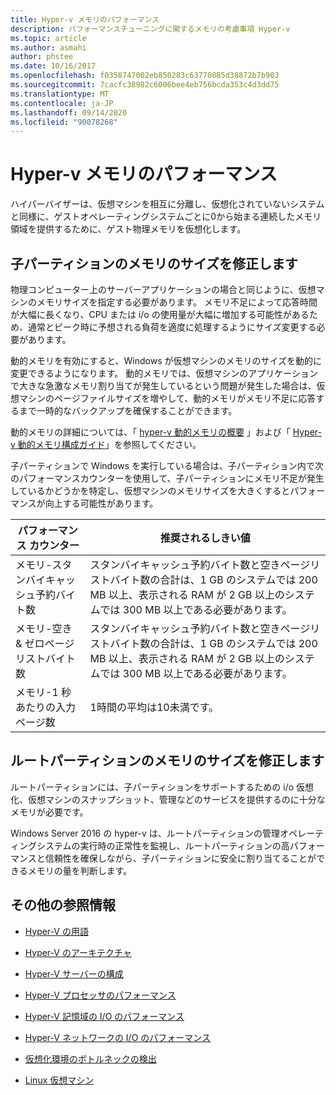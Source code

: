 ```yaml
---
title: Hyper-v メモリのパフォーマンス
description: パフォーマンスチューニングに関するメモリの考慮事項 Hyper-v
ms.topic: article
ms.author: asmahi
author: phstee
ms.date: 10/16/2017
ms.openlocfilehash: f0358747002eb850283c63770885d38872b7b903
ms.sourcegitcommit: 7cacfc38982c6006bee4eb756bcda353c4d3dd75
ms.translationtype: MT
ms.contentlocale: ja-JP
ms.lasthandoff: 09/14/2020
ms.locfileid: "90078268"
---
```

# <a name="hyper-v-memory-performance"></a>Hyper-v メモリのパフォーマンス


ハイパーバイザーは、仮想マシンを相互に分離し、仮想化されていないシステムと同様に、ゲストオペレーティングシステムごとに0から始まる連続したメモリ領域を提供するために、ゲスト物理メモリを仮想化します。

## <a name="correct-memory-sizing-for-child-partitions"></a>子パーティションのメモリのサイズを修正します

物理コンピューター上のサーバーアプリケーションの場合と同じように、仮想マシンのメモリサイズを指定する必要があります。 メモリ不足によって応答時間が大幅に長くなり、CPU または i/o の使用量が大幅に増加する可能性があるため、通常とピーク時に予想される負荷を適度に処理するようにサイズ変更する必要があります。

動的メモリを有効にすると、Windows が仮想マシンのメモリのサイズを動的に変更できるようになります。 動的メモリでは、仮想マシンのアプリケーションで大きな急激なメモリ割り当てが発生しているという問題が発生した場合は、仮想マシンのページファイルサイズを増やして、動的メモリがメモリ不足に応答するまで一時的なバックアップを確保することができます。

動的メモリの詳細については、「 [hyper-v 動的メモリの概要]( https://go.microsoft.com/fwlink/?linkid=834434) 」および「 [Hyper-v 動的メモリ構成ガイド](https://go.microsoft.com/fwlink/?linkid=834435)」を参照してください。

子パーティションで Windows を実行している場合は、子パーティション内で次のパフォーマンスカウンターを使用して、子パーティションにメモリ不足が発生しているかどうかを特定し、仮想マシンのメモリサイズを大きくするとパフォーマンスが向上する可能性があります。

| パフォーマンス カウンター                                                         | 推奨されるしきい値                                                                                                                                                           |
|-----------------------------------------------------------------------------|-------------------------------------------------------------------------------------------------------------------------------------------------------------------------------------|
| メモリ-スタンバイキャッシュ予約バイト数                                        | スタンバイキャッシュ予約バイト数と空きページリストバイト数の合計は、1 GB のシステムでは 200 MB 以上、表示される RAM が 2 GB 以上のシステムでは 300 MB 以上である必要があります。 |
| メモリ-空き & ゼロページリストバイト数                                        | スタンバイキャッシュ予約バイト数と空きページリストバイト数の合計は、1 GB のシステムでは 200 MB 以上、表示される RAM が 2 GB 以上のシステムでは 300 MB 以上である必要があります。 |
| メモリ-1 秒あたりの入力ページ数                                                    | 1時間の平均は10未満です。                                                                                                                                       | 

## <a name="correct-memory-sizing-for-root-partition"></a>ルートパーティションのメモリのサイズを修正します

ルートパーティションには、子パーティションをサポートするための i/o 仮想化、仮想マシンのスナップショット、管理などのサービスを提供するのに十分なメモリが必要です。

Windows Server 2016 の hyper-v は、ルートパーティションの管理オペレーティングシステムの実行時の正常性を監視し、ルートパーティションの高パフォーマンスと信頼性を確保しながら、子パーティションに安全に割り当てることができるメモリの量を判断します。

## <a name="additional-references"></a>その他の参照情報

-   [Hyper-V の用語](terminology.md)

-   [Hyper-V のアーキテクチャ](architecture.md)

-   [Hyper-V サーバーの構成](configuration.md)

-   [Hyper-V プロセッサのパフォーマンス](processor-performance.md)

-   [Hyper-V 記憶域の I/O のパフォーマンス](storage-io-performance.md)

-   [Hyper-V ネットワークの I/O のパフォーマンス](network-io-performance.md)

-   [仮想化環境のボトルネックの検出](detecting-virtualized-environment-bottlenecks.md)

-   [Linux 仮想マシン](linux-virtual-machine-considerations.md)
